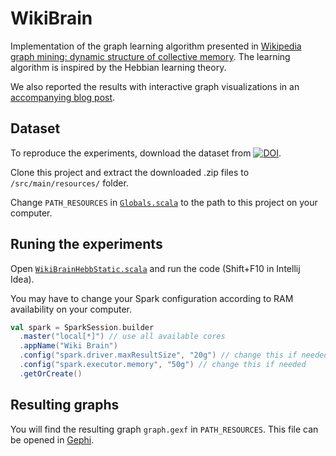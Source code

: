# WikiBrain
Implementation of the graph learning algorithm presented in [Wikipedia graph mining: dynamic structure of collective memory](https://arxiv.org/abs/1710.00398). The learning algorithm is inspired by the Hebbian learning theory.

We also reported the results with interactive graph visualizations in an [accompanying blog post](http://blog.miz.space/research/2017/08/14/wikipedia-collective-memory-dynamic-graph-analysis-graphx-spark-scala-time-series-network/).

## Dataset
To reproduce the experiments, download the dataset from [![DOI](https://zenodo.org/badge/DOI/10.5281/zenodo.886951.svg)](https://doi.org/10.5281/zenodo.886951).

Clone this project and extract the downloaded .zip files to `/src/main/resources/` folder.

Change `PATH_RESOURCES` in [`Globals.scala`](https://github.com/mizvol/WikiBrain/blob/master/src/main/scala/ch/epfl/lts2/Globals.scala) to the path to this project on your computer.

## Runing the experiments
Open [`WikiBrainHebbStatic.scala`](https://github.com/mizvol/WikiBrain/blob/master/src/main/scala/WikiBrainHebbStatic.scala) and run the code (Shift+F10 in Intellij Idea).

You may have to change your Spark configuration according to RAM availability on your computer.

``` scala
val spark = SparkSession.builder
  .master("local[*]") // use all available cores
  .appName("Wiki Brain")
  .config("spark.driver.maxResultSize", "20g") // change this if needed
  .config("spark.executor.memory", "50g") // change this if needed
  .getOrCreate()
 ```

## Resulting graphs
You will find the resulting graph `graph.gexf` in `PATH_RESOURCES`. This file can be opened in [Gephi](https://gephi.org/).
